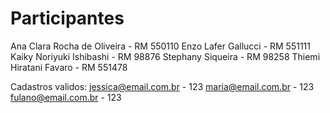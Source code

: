# Participantes 
Ana Clara Rocha de Oliveira - RM 550110
Enzo Lafer Gallucci - RM 551111
Kaiky Noriyuki Ishibashi - RM 98876
Stephany Siqueira - RM 98258
Thiemi Hiratani Favaro - RM 551478


Cadastros validos:
jessica@email.com.br - 123
maria@email.com.br - 123
fulano@email.com.br - 123
